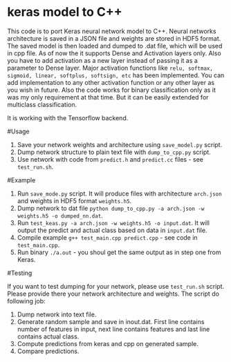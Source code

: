 # keras model to C++

This code is to port Keras neural network model to C++. Neural networks architecture is saved in a JSON file and weights are stored in HDF5 format. The saved model is then loaded and dumped to .dat file, which will be used in cpp file. As of now the it supports Dense and Activation layers only. Also you have to add activation as a new layer instead of passing it as a parameter to Dense layer. Major activation functions like `relu, softmax, sigmoid, linear, softplus, softsign, etc` has been implemented. You can add implementation to any other activation function or any other layer as you wish in future.
Also the code works for binary classification only as it was my only requirement at that time. But it can be easily extended for multiclass classification.  

It is working with the Tensorflow backend.

#Usage

 1. Save your network weights and architecture using `save_model.py` script.
 2. Dump network structure to plain text file with `dump_to_cpp.py` script.
 3. Use network with code from `predict.h` and `predict.cc` files - see `test_run.sh`.

#Example

 1. Run `save_mode.py` script. It will produce files with architecture `arch.json` and weights in HDF5 format `weights.h5`.
 2. Dump network to dat file `python dump_to_cpp.py -a arch.json -w weights.h5 -o dumped_nn.dat`.
 3. Run `test_keas.py -a arch.json -w weights.h5 -o input.dat`. It will output the predict and actual class based on data in `input.dat` file.
 4. Compile example `g++ test_main.cpp predict.cpp` - see code in `test_main.cpp`.
 5. Run binary `./a.out` - you shoul get the same output as in step one from Keras.

#Testing

If you want to test dumping for your network, please use `test_run.sh` script. Please provide there your network architecture and weights. The script do following job:

 1. Dump network into text file.
 2. Generate random sample and save in inout.dat. First line contains number of features in input, next line contains features and last line contains actual class.
 3. Compute predictions from keras and cpp on generated sample.
 4. Compare predictions.
